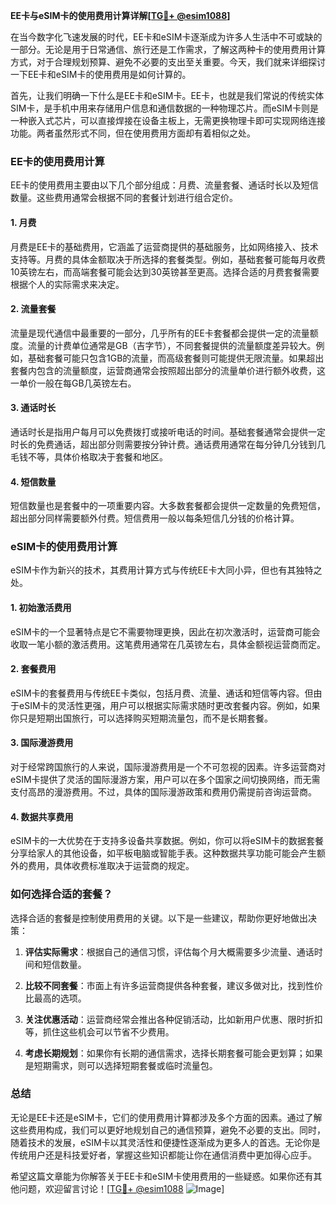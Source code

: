 **EE卡与eSIM卡的使用费用计算详解[[TG💪+ @esim1088](https://t.me/s/esim1088)]**

在当今数字化飞速发展的时代，EE卡和eSIM卡逐渐成为许多人生活中不可或缺的一部分。无论是用于日常通信、旅行还是工作需求，了解这两种卡的使用费用计算方式，对于合理规划预算、避免不必要的支出至关重要。今天，我们就来详细探讨一下EE卡和eSIM卡的使用费用是如何计算的。

首先，让我们明确一下什么是EE卡和eSIM卡。EE卡，也就是我们常说的传统实体SIM卡，是手机中用来存储用户信息和通信数据的一种物理芯片。而eSIM卡则是一种嵌入式芯片，可以直接焊接在设备主板上，无需更换物理卡即可实现网络连接功能。两者虽然形式不同，但在使用费用方面却有着相似之处。

### **EE卡的使用费用计算**

EE卡的使用费用主要由以下几个部分组成：月费、流量套餐、通话时长以及短信数量。这些费用通常会根据不同的套餐计划进行组合定价。

#### **1. 月费**
月费是EE卡的基础费用，它涵盖了运营商提供的基础服务，比如网络接入、技术支持等。月费的具体金额取决于所选择的套餐类型。例如，基础套餐可能每月收费10英镑左右，而高端套餐可能会达到30英镑甚至更高。选择合适的月费套餐需要根据个人的实际需求来决定。

#### **2. 流量套餐**
流量是现代通信中最重要的一部分，几乎所有的EE卡套餐都会提供一定的流量额度。流量的计费单位通常是GB（吉字节），不同套餐提供的流量额度差异较大。例如，基础套餐可能只包含1GB的流量，而高级套餐则可能提供无限流量。如果超出套餐内包含的流量额度，运营商通常会按照超出部分的流量单价进行额外收费，这一单价一般在每GB几英镑左右。

#### **3. 通话时长**
通话时长是指用户每月可以免费拨打或接听电话的时间。基础套餐通常会提供一定时长的免费通话，超出部分则需要按分钟计费。通话费用通常在每分钟几分钱到几毛钱不等，具体价格取决于套餐和地区。

#### **4. 短信数量**
短信数量也是套餐中的一项重要内容。大多数套餐都会提供一定数量的免费短信，超出部分同样需要额外付费。短信费用一般以每条短信几分钱的价格计算。

### **eSIM卡的使用费用计算**

eSIM卡作为新兴的技术，其费用计算方式与传统EE卡大同小异，但也有其独特之处。

#### **1. 初始激活费用**
eSIM卡的一个显著特点是它不需要物理更换，因此在初次激活时，运营商可能会收取一笔小额的激活费用。这笔费用通常在几英镑左右，具体金额视运营商而定。

#### **2. 套餐费用**
eSIM卡的套餐费用与传统EE卡类似，包括月费、流量、通话和短信等内容。但由于eSIM卡的灵活性更强，用户可以根据实际需求随时更改套餐内容。例如，如果你只是短期出国旅行，可以选择购买短期流量包，而不是长期套餐。

#### **3. 国际漫游费用**
对于经常跨国旅行的人来说，国际漫游费用是一个不可忽视的因素。许多运营商对eSIM卡提供了灵活的国际漫游方案，用户可以在多个国家之间切换网络，而无需支付高昂的漫游费用。不过，具体的国际漫游政策和费用仍需提前咨询运营商。

#### **4. 数据共享费用**
eSIM卡的一大优势在于支持多设备共享数据。例如，你可以将eSIM卡的数据套餐分享给家人的其他设备，如平板电脑或智能手表。这种数据共享功能可能会产生额外的费用，具体收费标准取决于运营商的规定。

### **如何选择合适的套餐？**

选择合适的套餐是控制使用费用的关键。以下是一些建议，帮助你更好地做出决策：

1. **评估实际需求**：根据自己的通信习惯，评估每个月大概需要多少流量、通话时间和短信数量。
   
2. **比较不同套餐**：市面上有许多运营商提供各种套餐，建议多做对比，找到性价比最高的选项。

3. **关注优惠活动**：运营商经常会推出各种促销活动，比如新用户优惠、限时折扣等，抓住这些机会可以节省不少费用。

4. **考虑长期规划**：如果你有长期的通信需求，选择长期套餐可能会更划算；如果是短期需求，则可以选择短期套餐或临时流量包。

### **总结**

无论是EE卡还是eSIM卡，它们的使用费用计算都涉及多个方面的因素。通过了解这些费用构成，我们可以更好地规划自己的通信预算，避免不必要的支出。同时，随着技术的发展，eSIM卡以其灵活性和便捷性逐渐成为更多人的首选。无论你是传统用户还是科技爱好者，掌握这些知识都能让你在通信消费中更加得心应手。

希望这篇文章能为你解答关于EE卡和eSIM卡使用费用的一些疑惑。如果你还有其他问题，欢迎留言讨论！[[TG💪+ @esim1088](https://t.me/s/esim1088) ![Image](https://i.postimg.cc/4NQfJmqS/Snipaste-2025-05-13-00-14-12.png)]